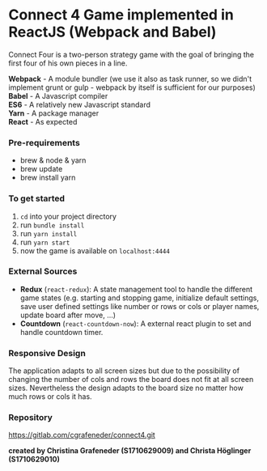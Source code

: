 # Connect 4 Game implemented in ReactJS (Webpack and Babel)

Connect Four is a two-person strategy game with the goal of bringing the first four of his own pieces in a line.

__Webpack__ - A module bundler (we use it also as task runner, so we didn't implement grunt or gulp - webpack by itself is sufficient for our purposes)  
__Babel__ - A Javascript compiler  
__ES6__ - A relatively new Javascript standard  
__Yarn__ - A package manager  
__React__ - As expected  

### Pre-requirements
- brew & node & yarn
- brew update
- brew install yarn

### To get started
1. `cd` into your project directory
2. run `bundle install`
3. run `yarn install`
4. run `yarn start`
5. now the game is available on `localhost:4444`

### External Sources
- __Redux__ (`react-redux`): A state management tool to handle the different game states (e.g. starting and stopping game, initialize default settings, save user defined settings like number or rows or cols or player names, update board after move, ...)
- __Countdown__ (`react-countdown-now`): A external react plugin to set and handle countdown timer.

### Responsive Design
The application adapts to all screen sizes but due to the possibility of changing the number of cols and rows the board does not fit at all screen sizes. Nevertheless the design adapts to the board size no matter how much rows or cols it has.

### Repository
https://gitlab.com/cgrafeneder/connect4.git

**created by Christina Grafeneder (S1710629009) and Christa Höglinger (S1710629010)**
